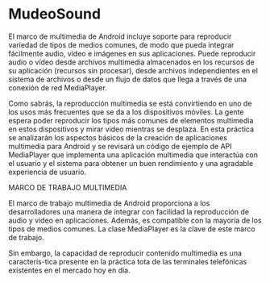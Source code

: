 # MudeoSound
El marco de multimedia de Android incluye soporte para reproducir variedad de tipos de medios comunes, de modo que pueda integrar 
fácilmente audio, vídeo e imágenes en sus aplicaciones. Puede reproducir audio o vídeo desde archivos multimedia almacenados en los
recursos de su aplicación (recursos sin procesar), desde archivos independientes en el sistema de archivos o desde un flujo de datos 
que llega a través de una conexión de red MediaPlayer. 

Como sabrás, la reproducción multimedia se está convirtiendo en uno de los usos más frecuentes que se da a los dispositivos móviles. 
La gente espera poder reproducir los tipos más comunes de elementos multimedia en estos dispositivos y mirar video mientras se desplaza.
En esta práctica se analizarán los aspectos básicos de la creación de aplicaciones multimedia para Android y se revisará un código de 
ejemplo de API MediaPlayer que implementa una aplicación multimedia que interactúa con el usuario y el sistema para obtener un buen 
rendimiento y una agradable experiencia de usuario.

MARCO DE TRABAJO MULTIMEDIA

El marco de trabajo multimedia de Android proporciona a los desarrolladores una manera de integrar con facilidad la reproducción de 
audio y video en aplicaciones. Además, es compatible con la mayoría de los tipos de medios comunes. La clase MediaPlayer es la clave
de este marco de trabajo.

Sin embargo, la capacidad de reproducir contenido multimedia es una caracterís-tica presente en la práctica tota de las terminales 
telefónicas existentes en el mercado hoy en día.
